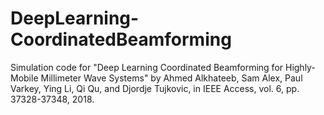 # DeepLearning-CoordinatedBeamforming
Simulation code for "Deep Learning Coordinated Beamforming for Highly-Mobile Millimeter Wave Systems" by Ahmed Alkhateeb, Sam Alex, Paul Varkey, Ying Li, Qi Qu, and Djordje Tujkovic, in IEEE Access, vol. 6, pp. 37328-37348, 2018.
